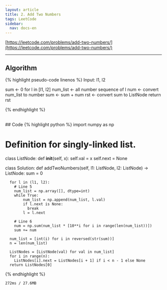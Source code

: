 ```yaml
---
layout: article
title: 2. Add Two Numbers
tags: LeetCode
sidebar:
  nav: docs-en
---
```


[https://leetcode.com/problems/add-two-numbers/](https://leetcode.com/problems/add-two-numbers/)

<!--more-->

---

## Algorithm
{% highlight pseudo-code linenos %}
Input: l1, l2

sum ← 0
for l in [l1, l2]
  num_list ← all number sequence of l
  num ← convert num_list to number
  sum ← sum + num
rst ← convert sum to ListNode
return rst

{% endhighlight %}

<br>
## Code
{% highlight python %}
import numpy as np

# Definition for singly-linked list.
class ListNode:
    def __init__(self, x):
        self.val = x
        self.next = None

class Solution:
    def addTwoNumbers(self, l1: ListNode, l2: ListNode) -> ListNode:
      sum = 0

      for l in (l1, l2):
        # Line 5
        num_list = np.array([], dtype=int)
        while True:
            num_list = np.append(num_list, l.val)
            if l.next is None:
              break
            l = l.next

        # Line 6
        num = np.sum(num_list * [10**i for i in range(len(num_list))])
        sum += num

      num_list = [int(i) for i in reversed(str(sum))]
      n = len(num_list)

      ListNodes = [ListNode(val) for val in num_list]
      for i in range(n):
        ListNodes[i].next = ListNodes[i + 1] if i < n - 1 else None
      return ListNodes[0]
{% endhighlight %}

    272ms / 27.6MB
